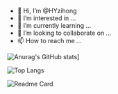 - 👋 Hi, I’m @HYzihong
- 👀 I’m interested in ...
- 🌱 I’m currently learning ...
- 💞️ I’m looking to collaborate on ...
- 📫 How to reach me ...

![Anurag's GitHub stats](https://github-readme-stats.vercel.app/api?username=HYzihong&show_icons=true&theme=radical)]

![Top Langs](https://github-readme-stats.vercel.app/api/top-langs/?username=HYzihong)

![Readme Card](https://github-readme-stats.vercel.app/api/pin/?username=HYzihong&repo=h-element-vue3-composition)

<!---
HYzihong/HYzihong is a ✨ special ✨ repository because its `README.md` (this file) appears on your GitHub profile.
You can click the Preview link to take a look at your changes.
--->
